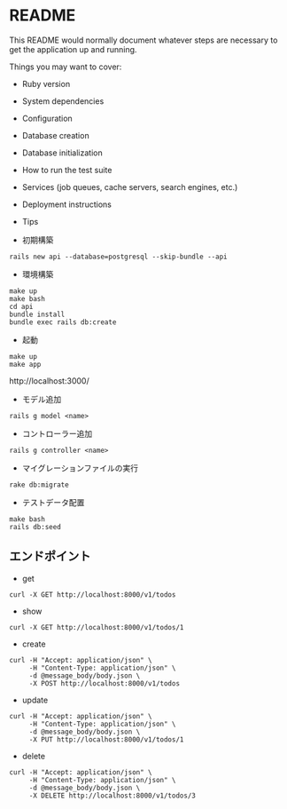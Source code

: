 # README

This README would normally document whatever steps are necessary to get the
application up and running.

Things you may want to cover:

* Ruby version

* System dependencies

* Configuration

* Database creation

* Database initialization

* How to run the test suite

* Services (job queues, cache servers, search engines, etc.)

* Deployment instructions

* Tips
- 初期構築
```
rails new api --database=postgresql --skip-bundle --api
```

- 環境構築
```
make up
make bash
cd api
bundle install
bundle exec rails db:create
```

- 起動
```
make up
make app
```
http://localhost:3000/

- モデル追加
```
rails g model <name>
```

- コントローラー追加
```
rails g controller <name>
```

- マイグレーションファイルの実行
```
rake db:migrate
```

- テストデータ配置
```
make bash
rails db:seed
```

## エンドポイント
- get
```
curl -X GET http://localhost:8000/v1/todos
```

- show
```
curl -X GET http://localhost:8000/v1/todos/1
```

- create
```
curl -H "Accept: application/json" \
     -H "Content-Type: application/json" \
     -d @message_body/body.json \
     -X POST http://localhost:8000/v1/todos
```

- update
```
curl -H "Accept: application/json" \
     -H "Content-Type: application/json" \
     -d @message_body/body.json \
     -X PUT http://localhost:8000/v1/todos/1
```

- delete
```
curl -H "Accept: application/json" \
     -H "Content-Type: application/json" \
     -d @message_body/body.json \
     -X DELETE http://localhost:8000/v1/todos/3
```